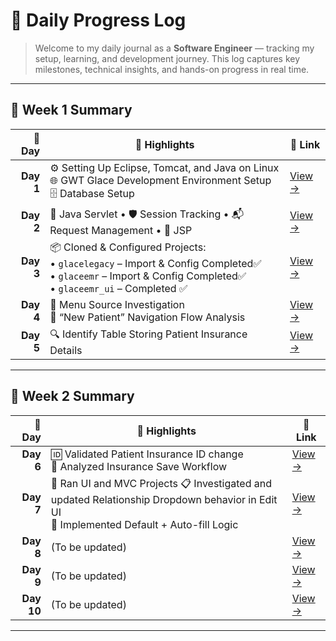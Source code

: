   # 🧠 **Daily Progress Log**

> Welcome to my daily journal as a **Software Engineer** — tracking my setup, learning, and development journey.
> This log captures key milestones, technical insights, and hands-on progress in real time.

---

## 📅 **Week 1 Summary**

| 📆 Day   | 🚀 Highlights                                                                                         | 📄 Link              |
|---------:|-----------------------------------------------------------------------------------------------------|----------------------|
| **Day 1** | ⚙️ Setting Up Eclipse, Tomcat, and Java on Linux<br>🌐 GWT Glace Development Environment Setup<br>🗄️ Database Setup | [View →](Week1/Day1-README.md) |
| **Day 2** | 🔁 Java Servlet • 🛡️ Session Tracking • 📬 Request Management • 📝 JSP | [View →](Week1/Day2-README.md) |
| **Day 3** | 📦 Cloned & Configured Projects:<br> • `glacelegacy` – Import & Config Completed✅ <br> •  `glaceemr` – Import & Config Completed✅<br> •  `glaceemr_ui` – Completed ✅| [View →](Week1/Day3-README.md) |
| **Day 4** | 🧭 Menu Source Investigation<br>🧬 “New Patient” Navigation Flow Analysis                              | [View →](Week1/Day4-README.md) |
| **Day 5** | 🔍 Identify Table Storing Patient Insurance Details                                                       | [View →](Week1/Day5-README.md) |


---

## 📅 **Week 2 Summary**

|     📆 Day | 🚀 Highlights                                                                                                    | 📄 Link                         |
| ---------: | ---------------------------------------------------------------------------------------------------------------- | ------------------------------- |
|  **Day 6** | 🆔 Validated Patient Insurance ID change <br> 💾 Analyzed Insurance Save Workflow| [View →](Week2/Day6-README.md)  |
|  **Day 7** | 🔧 Ran UI and MVC Projects  📋 Investigated and updated Relationship Dropdown behavior in Edit UI <br> 🔧 Implemented Default + Auto-fill Logic| [View →](Week2/Day7-README.md)  |
|  **Day 8** | (To be updated)   | [View →](Week2/Day8-README.md)  |
|  **Day 9** | (To be updated)   | [View →](Week2/Day9-README.md)  |
| **Day 10** |  (To be updated)  | [View →](Week2/Day10-README.md) |

---
